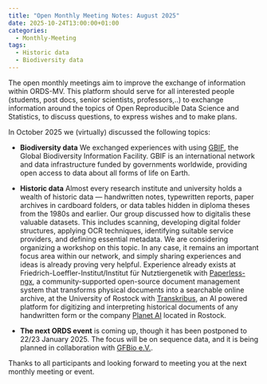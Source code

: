 ```yaml
---
title: "Open Monthly Meeting Notes: August 2025"
date: 2025-10-24T13:00:00+01:00
categories:
  - Monthly-Meeting
tags:
  - Historic data
  - Biodiversity data
---
```


The open monthly meetings aim to improve the exchange of information within ORDS-MV. This platform should serve for all interested people (students, post docs, senior scientists, professors,..) to exchange information around the topics of Open Reproducible Data Science and Statistics, to discuss questions, to express wishes and to make plans.

In October 2025 we (virtually) discussed the following topics:

* **Biodiversity data** We exchanged experiences with using [GBIF](https://www.gbif.org/), the Global Biodiversity Information Facility. GBIF is an international network and data infrastructure funded by governments worldwide, providing open access to data about all forms of life on Earth.

* **Historic data** Almost every research institute and university holds a wealth of historic data — handwritten notes, typewritten reports, paper archives in cardboard folders, or data tables hidden in diploma theses from the 1980s and earlier. Our group discussed how to digitalis these valuable datasets. This includes scanning, developing digital folder structures, applying OCR techniques, identifying suitable service providers, and defining essential metadata. We are considering organizing a workshop on this topic. In any case, it remains an important focus area within our network, and simply sharing experiences and ideas is already proving very helpful. Experience already exists at Friedrich-Loeffler-Institut/Institut für Nutztiergenetik with [Paperless-ngx](https://docs.paperless-ngx.com/), a community-supported open-source document management system that transforms physical documents into a searchable online archive, at the University of Rostock with [Transkribus](https://www.transkribus.org/de), an AI powered platform for digitizing and interpreting historical documents of any handwritten form or the company [Planet AI](https://planet-ai.com/) located in Rostock.

* **The next ORDS event** is coming up, though it has been postponed to 22/23 January 2025. The focus will be on sequence data, and it is being planned in collaboration with [GFBio e.V.](https://www.gfbio-ev.de/de/).

Thanks to all participants and looking forward to meeting you at the next monthly meeting or event.
